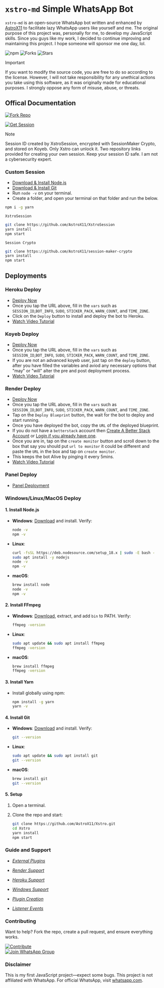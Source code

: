# `xstro-md` Simple WhatsApp Bot

`xstro-md` is an open-source WhatsApp bot written and enhanced by [AstroX11](https://github.com/AstroX11) to facilitate lazy WhatsApp users like yourself and me. The original purpose of this project was, personally for me, to develop my JavaScript skills. Since you guys like my work, I decided to continue improving and maintaining this project. I hope someone will sponsor me one day, lol.

![npm](https://img.shields.io/npm/dm/xstro-utils)
![Forks](https://img.shields.io/github/forks/AstroX11/Xstro?style=social)
![Stars](https://img.shields.io/github/stars/AstroX11/Xstro?style=social)

> [!Important]
> If you want to modify the source code, you are free to do so according to the license. However, I will not take responsibility for any unethical actions you take using this software, as it was originally made for educational purposes. I strongly oppose any form of misuse, abuse, or threats.

## Offical Documentation

[![Fork Repo](https://img.shields.io/badge/Fork_Repo-black?style=for-the-badge&logo=github&logoColor=white)](https://github.com/AstroX11/Xstro/fork)  

[![Get Session](https://img.shields.io/badge/Get_Session-black?style=for-the-badge&logo=whatsapp&logoColor=white)](https://bit.ly/41mQBbY)

> [!Note]
> Session ID created by XstroSession, encrypted with SessionMaker Crypto, and stored on Koyeb. Only Xstro can unlock it. Two repository links provided for creating your own session. Keep your session ID safe. I am not a cybersecurity expert.

### Custom Session

* [Download & Install Node.js](https://nodejs.org/en)
* [Download & Install Git](https://git-scm.com/)
* Run `node -v` on your terminal.
* Create a folder, and open your terminal on that folder and run the below.

```bash
npm i -g yarn
```

`XstroSession`

```bash
git clone https://github.com/AstroX11/XstroSession
yarn install
npm start
```

`Session Crypto`

```bash
git clone https://github.com/AstroX11/session-maker-crypto
yarn install
npm start
```

## Deployments

### Heroku Deploy

* [Deploy Now](https://www.heroku.com/deploy?template=https://github.com/AstroX11/Xstro)
* Once you tap the URL above, fill in the `vars` such as `SESSION_ID`,`BOT_INFO`, `SUDO`, `STICKER_PACK`, `WARN_COUNT`, and `TIME_ZONE`.
* Click on the `Deploy` button to install and deploy the bot to Heroku.
* [Watch Video Tutorial](https://tinyurl.com/28ekfssb)

### Koyeb Deploy

* [Deploy Now](https://app.koyeb.com/services/deploy?type=git&builder=dockerfile&repository=https://github.com/AstroX11/Xstro&branch=master&name=xstro&env%5BSESSION_ID%5D=null&env%5BSUDO%5D=null&env%5BBOT_INFO%5D=αѕтяσχ11;χѕтяσ%20м∂&env%5BSTICKER_PACK%5D=мα∂є%20бу;χѕтяσ%20мυℓтι%20∂єνι¢є%20вσт&env%5BWARN_COUNT%5D=3&env%5BTIME_ZONE%5D=Africa/Lagos)
* Once you tap the URL above, fill in the `vars` such as `SESSION_ID`,`BOT_INFO`, `SUDO`, `STICKER_PACK`, `WARN_COUNT`, and `TIME_ZONE`.
* If you are not an advanced koyeb user, just tap on the `deploy` button, after you have filled the variables and aviod any necessary options that "may" or "will" alter the pre and post deployment process.
* [Watch Video Tutorial](https://tinyurl.com/28ekfssb)

### Render Deploy

* [Deploy Now](https://render.com/deploy?repo=https://github.com/AstroX11/Xstro)
* Once you tap the URL above, fill in the `vars` such as `SESSION_ID`,`BOT_INFO`, `SUDO`, `STICKER_PACK`, `WARN_COUNT`, and `TIME_ZONE`.
* Tap on the `Deploy Blueprint` button, the wait for the bot to deploy and start running.
* Once you have deployed the bot, copy the `URL` of the deployed blueprint.
* If you do not have a `betterstack` account then [Create A Better Stack Account](https://betterstack.com/users/sign-up) or [Login if you already have one](https://betterstack.com/users/sign-in#magic).
* Once you are in, tap on the `create monitor` button and scroll down to the box that say you should put `url to monitor` it could be different and paste the `URL` in the box and tap on `create monitor`.
* This keeps the bot Alive by pinging it every 5mins.
* [Watch Video Tutorial](https://tinyurl.com/28ekfssb)

### Panel Deploy

* [Panel Deployment](https://github.com/AstroX11/Xstro/wiki/Panel-Support)

### Windows/Linux/MacOS Deploy

#### 1. Install Node.js

* **Windows**: [Download](https://nodejs.org/) and install. Verify:

  ```bash
  node -v
  npm -v
  ```

* **Linux**:

  ```bash
  curl -fsSL https://deb.nodesource.com/setup_18.x | sudo -E bash -
  sudo apt install -y nodejs
  node -v
  npm -v
  ```

* **macOS**:

  ```bash
  brew install node
  node -v
  npm -v
  ```

#### 2. Install FFmpeg

* **Windows**: [Download](https://ffmpeg.org/download.html), extract, and add `bin` to PATH. Verify:

  ```bash
  ffmpeg -version
  ```

* **Linux**:

  ```bash
  sudo apt update && sudo apt install ffmpeg
  ffmpeg -version
  ```

* **macOS**:

  ```bash
  brew install ffmpeg
  ffmpeg -version
  ```

#### 3. Install Yarn

* Install globally using npm:

  ```bash
  npm install -g yarn
  yarn -v
  ```

#### 4. Install Git

* **Windows**: [Download](https://git-scm.com/) and install. Verify:

  ```bash
  git --version
  ```

* **Linux**:

  ```bash
  sudo apt update && sudo apt install git
  git --version
  ```

* **macOS**:

  ```bash
  brew install git
  git --version
  ```

#### 5. Setup

1. Open a terminal.
2. Clone the repo and start:

   ```bash
   git clone https://github.com/AstroX11/Xstro.git
   cd Xstro
   yarn install
   npm start
   ```

### Guide and Support

* _[External Plugins](https://github.com/AstroX11/Xstro/wiki/External-Plugins)_

* _[Render Support](https://github.com/AstroX11/Xstro/wiki/Render-Support)_

* _[Heroku Support](https://github.com/AstroX11/Xstro/wiki/Heroku-Support)_

* _[Windows Support](https://github.com/AstroX11/Xstro/wiki/Windows-Setup)_

* _[Plugin Creation](https://github.com/AstroX11/Xstro/wiki/Plugin-Creation)_

* _[Listener Events](https://github.com/AstroX11/Xstro/wiki/Create-Custom-Listener)_

### Contributing

Want to help? Fork the repo, create a pull request, and ensure everything works.

[![Contribute](https://img.shields.io/badge/CONTRIBUTE-black?style=for-the-badge&logo=github&logoColor=white)](https://github.com/AstroX11/Xstro/blob/master/.github/contributing.md)  
[![Join WhatsApp Group](https://img.shields.io/badge/Join_WhatsApp-black?style=for-the-badge&logo=whatsapp&logoColor=white)](https://chat.whatsapp.com/HIvICIvQ8hL4PmqBu7a2C6)

### Disclaimer

This is my first JavaScript project—expect some bugs. This project is not affiliated with WhatsApp. For official WhatsApp, visit [whatsapp.com](https://whatsapp.com).
